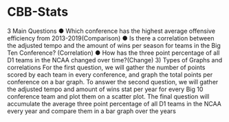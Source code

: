 # CBB-Stats
3 Main Questions
● Which conference has the highest average offensive efficiency from 2013-2019(Comparison)
● Is there a correlation between the adjusted tempo and the amount of wins per season for
teams in the Big Ten Conference? (Correlation)
● How has the three point percentage of all D1 teams in the NCAA changed over time?(Change)
3) Types of Graphs and correlations
For the first question, we will gather the number of points scored by each team in every
conference, and graph the total points per conference on a bar graph. To answer the
second question, we will gather the adjusted tempo and amount of wins stat per year for
every Big 10 conference team and plot them on a scatter plot. The final question will
accumulate the average three point percentage of all D1 teams in the NCAA every year
and compare them in a bar graph over the years
